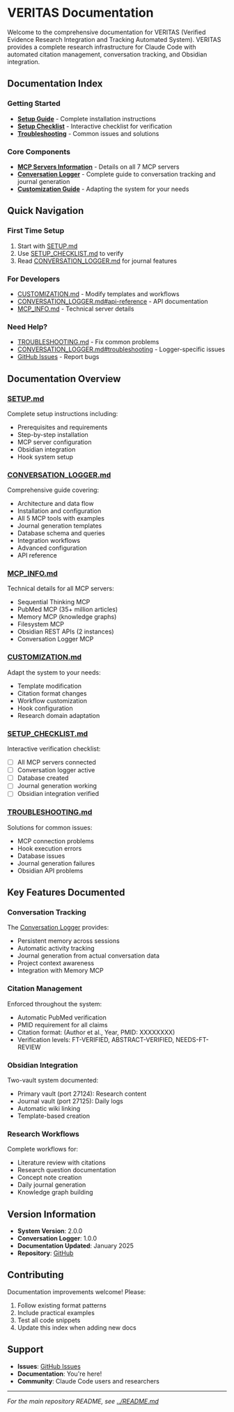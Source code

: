 # VERITAS Documentation

Welcome to the comprehensive documentation for VERITAS (Verified Evidence Research Integration and Tracking Automated System). VERITAS provides a complete research infrastructure for Claude Code with automated citation management, conversation tracking, and Obsidian integration.

## Documentation Index

### Getting Started
- **[Setup Guide](SETUP.md)** - Complete installation instructions
- **[Setup Checklist](SETUP_CHECKLIST.md)** - Interactive checklist for verification
- **[Troubleshooting](TROUBLESHOOTING.md)** - Common issues and solutions

### Core Components
- **[MCP Servers Information](MCP_INFO.md)** - Details on all 7 MCP servers
- **[Conversation Logger](CONVERSATION_LOGGER.md)** - Complete guide to conversation tracking and journal generation
- **[Customization Guide](CUSTOMIZATION.md)** - Adapting the system for your needs

## Quick Navigation

### First Time Setup
1. Start with [SETUP.md](SETUP.md)
2. Use [SETUP_CHECKLIST.md](SETUP_CHECKLIST.md) to verify
3. Read [CONVERSATION_LOGGER.md](CONVERSATION_LOGGER.md) for journal features

### For Developers
- [CUSTOMIZATION.md](CUSTOMIZATION.md) - Modify templates and workflows
- [CONVERSATION_LOGGER.md#api-reference](CONVERSATION_LOGGER.md#api-reference) - API documentation
- [MCP_INFO.md](MCP_INFO.md) - Technical server details

### Need Help?
- [TROUBLESHOOTING.md](TROUBLESHOOTING.md) - Fix common problems
- [CONVERSATION_LOGGER.md#troubleshooting](CONVERSATION_LOGGER.md#troubleshooting) - Logger-specific issues
- [GitHub Issues](https://github.com/VMWM/HLA_Agent-MCP_System/issues) - Report bugs

## Documentation Overview

### [SETUP.md](SETUP.md)
Complete setup instructions including:
- Prerequisites and requirements
- Step-by-step installation
- MCP server configuration
- Obsidian integration
- Hook system setup

### [CONVERSATION_LOGGER.md](CONVERSATION_LOGGER.md)
Comprehensive guide covering:
- Architecture and data flow
- Installation and configuration
- All 5 MCP tools with examples
- Journal generation templates
- Database schema and queries
- Integration workflows
- Advanced configuration
- API reference

### [MCP_INFO.md](MCP_INFO.md)
Technical details for all MCP servers:
- Sequential Thinking MCP
- PubMed MCP (35+ million articles)
- Memory MCP (knowledge graphs)
- Filesystem MCP
- Obsidian REST APIs (2 instances)
- Conversation Logger MCP

### [CUSTOMIZATION.md](CUSTOMIZATION.md)
Adapt the system to your needs:
- Template modification
- Citation format changes
- Workflow customization
- Hook configuration
- Research domain adaptation

### [SETUP_CHECKLIST.md](SETUP_CHECKLIST.md)
Interactive verification checklist:
- [ ] All MCP servers connected
- [ ] Conversation logger active
- [ ] Database created
- [ ] Journal generation working
- [ ] Obsidian integration verified

### [TROUBLESHOOTING.md](TROUBLESHOOTING.md)
Solutions for common issues:
- MCP connection problems
- Hook execution errors
- Database issues
- Journal generation failures
- Obsidian API problems

## Key Features Documented

### Conversation Tracking
The [Conversation Logger](CONVERSATION_LOGGER.md) provides:
- Persistent memory across sessions
- Automatic activity tracking
- Journal generation from actual conversation data
- Project context awareness
- Integration with Memory MCP

### Citation Management
Enforced throughout the system:
- Automatic PubMed verification
- PMID requirement for all claims
- Citation format: (Author et al., Year, PMID: XXXXXXXX)
- Verification levels: FT-VERIFIED, ABSTRACT-VERIFIED, NEEDS-FT-REVIEW

### Obsidian Integration
Two-vault system documented:
- Primary vault (port 27124): Research content
- Journal vault (port 27125): Daily logs
- Automatic wiki linking
- Template-based creation

### Research Workflows
Complete workflows for:
- Literature review with citations
- Research question documentation
- Concept note creation
- Daily journal generation
- Knowledge graph building

## Version Information

- **System Version**: 2.0.0
- **Conversation Logger**: 1.0.0
- **Documentation Updated**: January 2025
- **Repository**: [GitHub](https://github.com/VMWM/HLA_Agent-MCP_System)

## Contributing

Documentation improvements welcome! Please:
1. Follow existing format patterns
2. Include practical examples
3. Test all code snippets
4. Update this index when adding new docs

## Support

- **Issues**: [GitHub Issues](https://github.com/VMWM/HLA_Agent-MCP_System/issues)
- **Documentation**: You're here!
- **Community**: Claude Code users and researchers

---

*For the main repository README, see [../README.md](../README.md)*